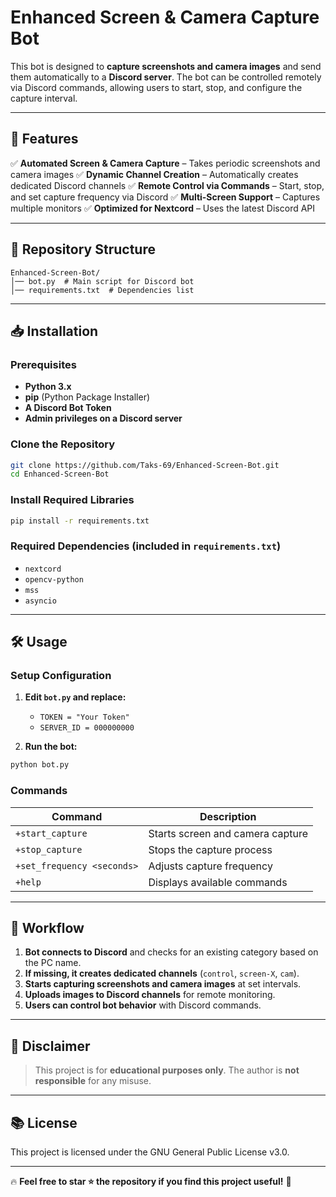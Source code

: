 # Enhanced Screen & Camera Capture Bot

This bot is designed to **capture screenshots and camera images** and send them automatically to a **Discord server**. The bot can be controlled remotely via Discord commands, allowing users to start, stop, and configure the capture interval.

---

## 🚀 Features

✅ **Automated Screen & Camera Capture** – Takes periodic screenshots and camera images
✅ **Dynamic Channel Creation** – Automatically creates dedicated Discord channels
✅ **Remote Control via Commands** – Start, stop, and set capture frequency via Discord
✅ **Multi-Screen Support** – Captures multiple monitors
✅ **Optimized for Nextcord** – Uses the latest Discord API

---

## 📂 Repository Structure

```
Enhanced-Screen-Bot/
│── bot.py  # Main script for Discord bot
│── requirements.txt  # Dependencies list
```

---

## 📥 Installation

### **Prerequisites**
- **Python 3.x**
- **pip** (Python Package Installer)
- **A Discord Bot Token**
- **Admin privileges on a Discord server**

### **Clone the Repository**
```bash
git clone https://github.com/Taks-69/Enhanced-Screen-Bot.git
cd Enhanced-Screen-Bot
```

### **Install Required Libraries**
```bash
pip install -r requirements.txt
```

### **Required Dependencies** (included in `requirements.txt`)
- `nextcord`
- `opencv-python`
- `mss`
- `asyncio`

---

## 🛠 Usage

### **Setup Configuration**
1. **Edit `bot.py` and replace:**
   - `TOKEN = "Your Token"`
   - `SERVER_ID = 000000000`

2. **Run the bot:**
```bash
python bot.py
```

### **Commands**
| Command | Description |
|---------|-------------|
| `+start_capture` | Starts screen and camera capture |
| `+stop_capture` | Stops the capture process |
| `+set_frequency <seconds>` | Adjusts capture frequency |
| `+help` | Displays available commands |

---

## 🔄 Workflow
1. **Bot connects to Discord** and checks for an existing category based on the PC name.
2. **If missing, it creates dedicated channels** (`control`, `screen-X`, `cam`).
3. **Starts capturing screenshots and camera images** at set intervals.
4. **Uploads images to Discord channels** for remote monitoring.
5. **Users can control bot behavior** with Discord commands.

---

## 📜 Disclaimer

> This project is for **educational purposes only**. The author is **not responsible** for any misuse.

---


## 📚 License

This project is licensed under the GNU General Public License v3.0.

---

🔥 **Feel free to star ⭐ the repository if you find this project useful!** 🚀